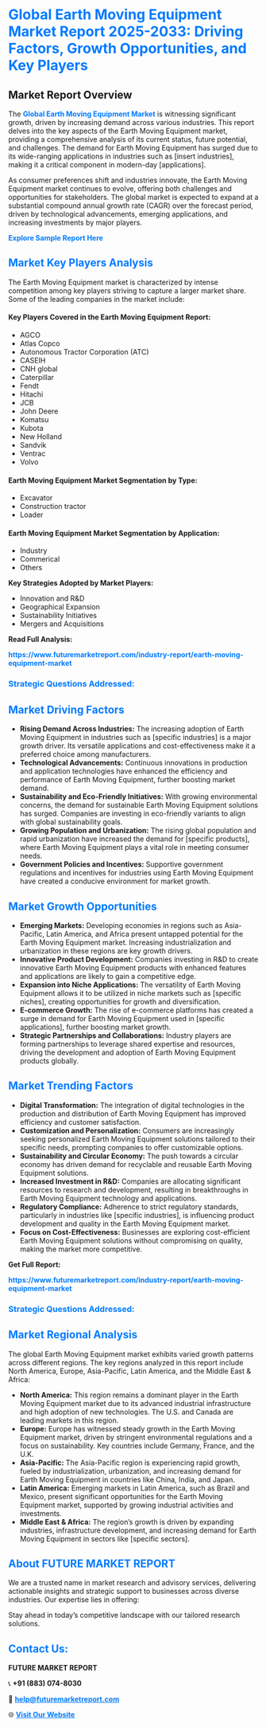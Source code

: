 <h1 style="color: #007BFF;">Global Earth Moving Equipment Market Report 2025-2033: Driving Factors, Growth Opportunities, and Key Players</h1>

<section id="overview">
<h2>Market Report Overview</h2>
<p>The <a href="https://www.futuremarketreport.com/industry-report/earth-moving-equipment-market" style="color: #007BFF; text-decoration: none;"><strong>Global Earth Moving Equipment Market</strong></a> is witnessing significant growth, driven by increasing demand across various industries. This report delves into the key aspects of the Earth Moving Equipment market, providing a comprehensive analysis of its current status, future potential, and challenges. The demand for Earth Moving Equipment has surged due to its wide-ranging applications in industries such as [insert industries], making it a critical component in modern-day [applications].</p>
<p>As consumer preferences shift and industries innovate, the Earth Moving Equipment market continues to evolve, offering both challenges and opportunities for stakeholders. The global market is expected to expand at a substantial compound annual growth rate (CAGR) over the forecast period, driven by technological advancements, emerging applications, and increasing investments by major players.</p>
</section>

<section id="overview">
<p><a href="https://www.futuremarketreport.com/request-sample/reportId=56859" style="color: #007BFF; text-decoration: none;"><strong>Explore Sample Report Here</strong></a></p>
</section>

<section id="key-players">
<h2 style="color: #007BFF;">Market Key Players Analysis</h2>
<p>The Earth Moving Equipment market is characterized by intense competition among key players striving to capture a larger market share. Some of the leading companies in the market include:</p>
<h4>Key Players Covered in the Earth Moving Equipment Report:</h4>
<ul><li>AGCO</li><li>Atlas Copco</li><li>Autonomous Tractor Corporation (ATC)</li><li>CASEIH</li><li>CNH global</li><li>Caterpillar</li><li>Fendt</li><li>Hitachi</li><li>JCB</li><li>John Deere</li><li>Komatsu</li><li>Kubota</li><li>New Holland</li><li>Sandvik</li><li>Ventrac</li><li>Volvo</li></ul>
<h4>Earth Moving Equipment Market Segmentation by Type:</h4>
<ul><li>Excavator</li><li>Construction tractor</li><li>Loader</li></ul>

<h4>Earth Moving Equipment Market Segmentation by Application:</h4>
<ul><li>Industry</li><li>Commerical</li><li>Others</li></ul>
<p><strong>Key Strategies Adopted by Market Players:</strong></p>
<ul>
<li>Innovation and R&D</li>
<li>Geographical Expansion</li>
<li>Sustainability Initiatives</li>
<li>Mergers and Acquisitions</li>
</ul>
</section>

<section>
<p><strong>Read Full Analysis: </strong></p><a href="https://www.futuremarketreport.com/industry-report/earth-moving-equipment-market" style="color: #007BFF; text-decoration: none;"><strong>https://www.futuremarketreport.com/industry-report/earth-moving-equipment-market</strong></a>
<h3 style="color: #007BFF;">Strategic Questions Addressed:</h3>
</section>

<section id="driving-factors">
<h2 style="color: #007BFF;">Market Driving Factors</h2>
<ul>
<li><strong>Rising Demand Across Industries:</strong> The increasing adoption of Earth Moving Equipment in industries such as [specific industries] is a major growth driver. Its versatile applications and cost-effectiveness make it a preferred choice among manufacturers.</li>
<li><strong>Technological Advancements:</strong> Continuous innovations in production and application technologies have enhanced the efficiency and performance of Earth Moving Equipment, further boosting market demand.</li>
<li><strong>Sustainability and Eco-Friendly Initiatives:</strong> With growing environmental concerns, the demand for sustainable Earth Moving Equipment solutions has surged. Companies are investing in eco-friendly variants to align with global sustainability goals.</li>
<li><strong>Growing Population and Urbanization:</strong> The rising global population and rapid urbanization have increased the demand for [specific products], where Earth Moving Equipment plays a vital role in meeting consumer needs.</li>
<li><strong>Government Policies and Incentives:</strong> Supportive government regulations and incentives for industries using Earth Moving Equipment have created a conducive environment for market growth.</li>
</ul>
</section>

<section id="growth-opportunities">
<h2 style="color: #007BFF;">Market Growth Opportunities</h2>
<ul>
<li><strong>Emerging Markets:</strong> Developing economies in regions such as Asia-Pacific, Latin America, and Africa present untapped potential for the Earth Moving Equipment market. Increasing industrialization and urbanization in these regions are key growth drivers.</li>
<li><strong>Innovative Product Development:</strong> Companies investing in R&D to create innovative Earth Moving Equipment products with enhanced features and applications are likely to gain a competitive edge.</li>
<li><strong>Expansion into Niche Applications:</strong> The versatility of Earth Moving Equipment allows it to be utilized in niche markets such as [specific niches], creating opportunities for growth and diversification.</li>
<li><strong>E-commerce Growth:</strong> The rise of e-commerce platforms has created a surge in demand for Earth Moving Equipment used in [specific applications], further boosting market growth.</li>
<li><strong>Strategic Partnerships and Collaborations:</strong> Industry players are forming partnerships to leverage shared expertise and resources, driving the development and adoption of Earth Moving Equipment products globally.</li>
</ul>
</section>

<section id="trending-factors">
<h2 style="color: #007BFF;">Market Trending Factors</h2>
<ul>
<li><strong>Digital Transformation:</strong> The integration of digital technologies in the production and distribution of Earth Moving Equipment has improved efficiency and customer satisfaction.</li>
<li><strong>Customization and Personalization:</strong> Consumers are increasingly seeking personalized Earth Moving Equipment solutions tailored to their specific needs, prompting companies to offer customizable options.</li>
<li><strong>Sustainability and Circular Economy:</strong> The push towards a circular economy has driven demand for recyclable and reusable Earth Moving Equipment solutions.</li>
<li><strong>Increased Investment in R&D:</strong> Companies are allocating significant resources to research and development, resulting in breakthroughs in Earth Moving Equipment technology and applications.</li>
<li><strong>Regulatory Compliance:</strong> Adherence to strict regulatory standards, particularly in industries like [specific industries], is influencing product development and quality in the Earth Moving Equipment market.</li>
<li><strong>Focus on Cost-Effectiveness:</strong> Businesses are exploring cost-efficient Earth Moving Equipment solutions without compromising on quality, making the market more competitive.</li>
</ul>
</section>

<section>
<p><strong>Get Full Report: </strong></p><a href="https://www.futuremarketreport.com/industry-report/earth-moving-equipment-market" style="color: #007BFF; text-decoration: none;"><strong>https://www.futuremarketreport.com/industry-report/earth-moving-equipment-market</strong></a>
<h3 style="color: #007BFF;">Strategic Questions Addressed:</h3>
</section>


<section id="regional-analysis">
<h2 style="color: #007BFF;">Market Regional Analysis</h2>
<p>The global Earth Moving Equipment market exhibits varied growth patterns across different regions. The key regions analyzed in this report include North America, Europe, Asia-Pacific, Latin America, and the Middle East & Africa:</p>
<ul>
<li><strong>North America:</strong> This region remains a dominant player in the Earth Moving Equipment market due to its advanced industrial infrastructure and high adoption of new technologies. The U.S. and Canada are leading markets in this region.</li>
<li><strong>Europe:</strong> Europe has witnessed steady growth in the Earth Moving Equipment market, driven by stringent environmental regulations and a focus on sustainability. Key countries include Germany, France, and the U.K.</li>
<li><strong>Asia-Pacific:</strong> The Asia-Pacific region is experiencing rapid growth, fueled by industrialization, urbanization, and increasing demand for Earth Moving Equipment in countries like China, India, and Japan.</li>
<li><strong>Latin America:</strong> Emerging markets in Latin America, such as Brazil and Mexico, present significant opportunities for the Earth Moving Equipment market, supported by growing industrial activities and investments.</li>
<li><strong>Middle East & Africa:</strong> The region’s growth is driven by expanding industries, infrastructure development, and increasing demand for Earth Moving Equipment in sectors like [specific sectors].</li>
</ul>
</section>

<footer>
<h2 style="color: #007BFF;">About FUTURE MARKET REPORT</h2>
<p>We are a trusted name in market research and advisory services, delivering actionable insights and strategic support to businesses across diverse industries. Our expertise lies in offering:</p>

<p>Stay ahead in today’s competitive landscape with our tailored research solutions.</p>

<h2 style="color: #007BFF;">Contact Us:</h2>
<p><strong>FUTURE MARKET REPORT</strong></p>
<p>📞 <strong>+91 (883) 074-8030</strong></p>
<p>📧 <strong><a href="mailto:help@futuremarketreport.com" style="color: #007BFF;">help@futuremarketreport.com</a></strong></p>
<p>🌐 <strong><a href="https://www.futuremarketreport.com/" style="color: #007BFF;">Visit Our Website</a></strong></p>
</footer>